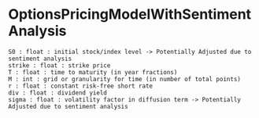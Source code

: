 # OptionsPricingModelWithSentimentAnalysis
    S0 : float : initial stock/index level -> Potentially Adjusted due to sentiment analysis
    strike : float : strike price
    T : float : time to maturity (in year fractions)
    M : int : grid or granularity for time (in number of total points)
    r : float : constant risk-free short rate
    div : float : dividend yield
    sigma : float : volatility factor in diffusion term -> Potentially Adjusted due to sentiment analysis
